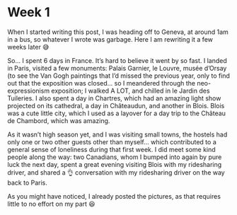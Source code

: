 # Week 1

When I started writing this post, I was heading off to Geneva, at around 1am in a bus, so whatever I wrote was garbage. Here I am rewriting it a few weeks later 😅

So... I spent 6 days in France. It’s hard to believe it went by so fast. I landed in Paris, visited a few monuments: Palais Garnier, le Louvre, musée d’Orsay (to see the Van Gogh paintings that I’d missed the previous year, only to find out that the exposition was closed...  so I meandered through the neo-expressionism exposition; I walked A LOT, and chilled in le Jardin des Tuileries.
I also spent a day in Chartres, which had an amazing light show projected on its cathedral, a day in Châteaudun, and another in Blois. Blois was a cute little city, which I used as a layover for a day trip to the Château de Chambord, which was amazing.

As it wasn’t high season yet, and I was visiting small towns, the hostels had only one or two other guests other than myself... which contributed to a general sense of loneliness during that first week. I did meet some kind people along the way: two Canadians, whom I bumped into again by pure luck the next day, spent a great evening visiting Blois with my ridesharing driver, and shared a 👌 conversation with my ridesharing driver on the way back to Paris.

As you might have noticed, I already posted the pictures, as that requires little to no effort on my part 😆
